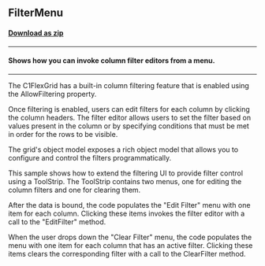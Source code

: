 ## FilterMenu
#### [Download as zip](https://grapecity.github.io/DownGit/#/home?url=https://github.com/GrapeCity/ComponentOne-WinForms-Samples/tree/master/NetFramework\FlexGrid\CS\FilterMenu)
____
#### Shows how you can invoke column filter editors from a menu.
____
The C1FlexGrid has a built-in column filtering feature that is enabled using the AllowFiltering property. 

Once filtering is enabled, users can edit filters for each column by clicking the column headers. The filter editor allows users to set the filter based on values present in the column or by specifying conditions that must be met in order for the rows to be visible. 

The grid's object model exposes a rich object model that allows you to configure and control the filters programmatically. 

This sample shows how to extend the filtering UI to provide filter control using a ToolStrip. The ToolStrip contains two menus, one for editing the column filters and one for clearing them. 

After the data is bound, the code populates the "Edit Filter" menu with one item for each column. Clicking these items invokes the filter editor with a call to the "EditFilter" method. 

When the user drops down the "Clear Filter" menu, the code populates the menu with one item for each column that has an active filter. Clicking these items clears the corresponding filter with a call to the ClearFilter method. 



